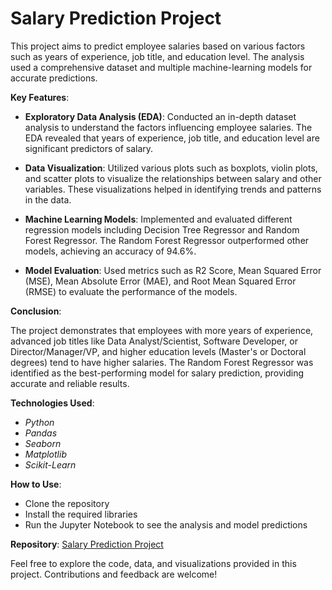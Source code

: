 # Salary Prediction Project

This project aims to predict employee salaries based on various factors such as years of experience, job title, and education level. The analysis used a comprehensive dataset and multiple machine-learning models for accurate predictions.

**Key Features**:

 - **Exploratory Data Analysis (EDA)**: Conducted an in-depth dataset analysis to understand the factors influencing employee salaries. The EDA revealed that years of experience, job title, and education level are significant predictors of salary.

 - **Data Visualization**: Utilized various plots such as boxplots, violin plots, and scatter plots to visualize the relationships between salary and other variables. These visualizations helped in identifying trends and patterns in the data.

 - **Machine Learning Models**: Implemented and evaluated different regression models including Decision Tree Regressor and Random Forest Regressor. The Random Forest Regressor outperformed other models, achieving an accuracy of 94.6%.

 - **Model Evaluation**: Used metrics such as R2 Score, Mean Squared Error (MSE), Mean Absolute Error (MAE), and Root Mean Squared Error (RMSE) to evaluate the performance of the models.

**Conclusion**:

The project demonstrates that employees with more years of experience, advanced job titles like Data Analyst/Scientist, Software Developer, or Director/Manager/VP, and higher education levels (Master's or Doctoral degrees) tend to have higher salaries. The Random Forest Regressor was identified as the best-performing model for salary prediction, providing accurate and reliable results.

**Technologies Used**:
 - *Python*
 - *Pandas*
 - *Seaborn*
 - *Matplotlib*
 - *Scikit-Learn*

**How to Use**:

 - Clone the repository
 - Install the required libraries
 - Run the Jupyter Notebook to see the analysis and model predictions
   
**Repository**:
[Salary Prediction Project](https://github.com/IreneKibet/Data-Science-Projects/tree/main/Salary%20Prediction)

Feel free to explore the code, data, and visualizations provided in this project. Contributions and feedback are welcome!



